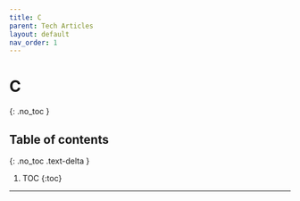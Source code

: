 ```yaml
---
title: C
parent: Tech Articles
layout: default
nav_order: 1
---
```


# C
{: .no_toc }

## Table of contents
{: .no_toc .text-delta }

1. TOC
{:toc}

---
